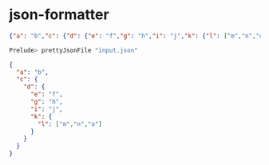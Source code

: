 # json-formatter

```json
{"a": "b","c": {"d": {"e": "f","g": "h","i": "j","k": {"l": ["m","n","o"]}}}}
```

```sh
Prelude> prettyJsonFile "input.json"
```

```json
{
  "a": "b",
  "c": {
    "d": {
      "e": "f",
      "g": "h",
      "i": "j",
      "k": {
        "l": ["m","n","o"]
      }
    }
  }
}
```